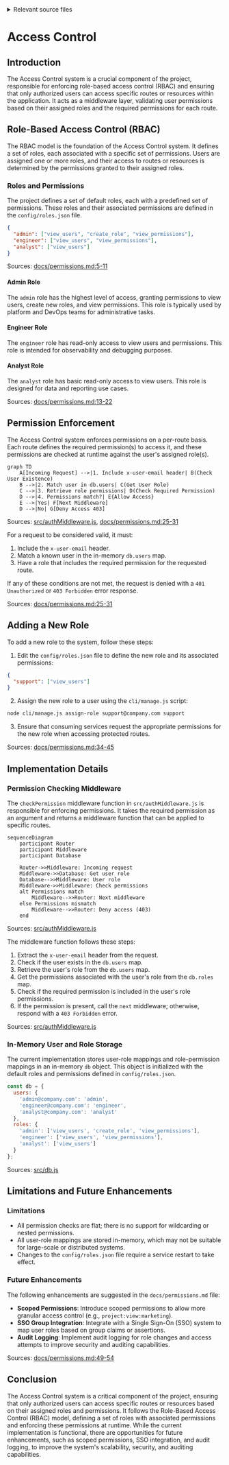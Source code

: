 <details>
<summary>Relevant source files</summary>

The following files were used as context for generating this wiki page:

- [src/authMiddleware.js](https://github.com/agattani123/access-control-service/blob/main/src/authMiddleware.js)
- [docs/permissions.md](https://github.com/agattani123/access-control-service/blob/main/docs/permissions.md)
</details>

# Access Control

## Introduction

The Access Control system is a crucial component of the project, responsible for enforcing role-based access control (RBAC) and ensuring that only authorized users can access specific routes or resources within the application. It acts as a middleware layer, validating user permissions based on their assigned roles and the required permissions for each route.

## Role-Based Access Control (RBAC)

The RBAC model is the foundation of the Access Control system. It defines a set of roles, each associated with a specific set of permissions. Users are assigned one or more roles, and their access to routes or resources is determined by the permissions granted to their assigned roles.

### Roles and Permissions

The project defines a set of default roles, each with a predefined set of permissions. These roles and their associated permissions are defined in the `config/roles.json` file.

```json
{
  "admin": ["view_users", "create_role", "view_permissions"],
  "engineer": ["view_users", "view_permissions"],
  "analyst": ["view_users"]
}
```

Sources: [docs/permissions.md:5-11]()

#### Admin Role

The `admin` role has the highest level of access, granting permissions to view users, create new roles, and view permissions. This role is typically used by platform and DevOps teams for administrative tasks.

#### Engineer Role

The `engineer` role has read-only access to view users and permissions. This role is intended for observability and debugging purposes.

#### Analyst Role

The `analyst` role has basic read-only access to view users. This role is designed for data and reporting use cases.

Sources: [docs/permissions.md:13-22]()

## Permission Enforcement

The Access Control system enforces permissions on a per-route basis. Each route defines the required permission(s) to access it, and these permissions are checked at runtime against the user's assigned role(s).

```mermaid
graph TD
    A[Incoming Request] -->|1. Include x-user-email header| B(Check User Existence)
    B -->|2. Match user in db.users| C(Get User Role)
    C -->|3. Retrieve role permissions| D(Check Required Permission)
    D -->|4. Permissions match?| E{Allow Access}
    E -->|Yes| F[Next Middleware]
    D -->|No| G[Deny Access 403]
```

Sources: [src/authMiddleware.js](), [docs/permissions.md:25-31]()

For a request to be considered valid, it must:

1. Include the `x-user-email` header.
2. Match a known user in the in-memory `db.users` map.
3. Have a role that includes the required permission for the requested route.

If any of these conditions are not met, the request is denied with a `401 Unauthorized` or `403 Forbidden` error response.

Sources: [docs/permissions.md:25-31]()

## Adding a New Role

To add a new role to the system, follow these steps:

1. Edit the `config/roles.json` file to define the new role and its associated permissions:

```json
{
  "support": ["view_users"]
}
```

2. Assign the new role to a user using the `cli/manage.js` script:

```bash
node cli/manage.js assign-role support@company.com support
```

3. Ensure that consuming services request the appropriate permissions for the new role when accessing protected routes.

Sources: [docs/permissions.md:34-45]()

## Implementation Details

### Permission Checking Middleware

The `checkPermission` middleware function in `src/authMiddleware.js` is responsible for enforcing permissions. It takes the required permission as an argument and returns a middleware function that can be applied to specific routes.

```mermaid
sequenceDiagram
    participant Router
    participant Middleware
    participant Database

    Router->>Middleware: Incoming request
    Middleware->>Database: Get user role
    Database-->>Middleware: User role
    Middleware->>Middleware: Check permissions
    alt Permissions match
        Middleware-->>Router: Next middleware
    else Permissions mismatch
        Middleware-->>Router: Deny access (403)
    end
```

Sources: [src/authMiddleware.js]()

The middleware function follows these steps:

1. Extract the `x-user-email` header from the request.
2. Check if the user exists in the `db.users` map.
3. Retrieve the user's role from the `db.users` map.
4. Get the permissions associated with the user's role from the `db.roles` map.
5. Check if the required permission is included in the user's role permissions.
6. If the permission is present, call the `next` middleware; otherwise, respond with a `403 Forbidden` error.

Sources: [src/authMiddleware.js]()

### In-Memory User and Role Storage

The current implementation stores user-role mappings and role-permission mappings in an in-memory `db` object. This object is initialized with the default roles and permissions defined in `config/roles.json`.

```javascript
const db = {
  users: {
    'admin@company.com': 'admin',
    'engineer@company.com': 'engineer',
    'analyst@company.com': 'analyst'
  },
  roles: {
    'admin': ['view_users', 'create_role', 'view_permissions'],
    'engineer': ['view_users', 'view_permissions'],
    'analyst': ['view_users']
  }
};
```

Sources: [src/db.js]()

## Limitations and Future Enhancements

### Limitations

- All permission checks are flat; there is no support for wildcarding or nested permissions.
- All user-role mappings are stored in-memory, which may not be suitable for large-scale or distributed systems.
- Changes to the `config/roles.json` file require a service restart to take effect.

### Future Enhancements

The following enhancements are suggested in the `docs/permissions.md` file:

- **Scoped Permissions**: Introduce scoped permissions to allow more granular access control (e.g., `project:view:marketing`).
- **SSO Group Integration**: Integrate with a Single Sign-On (SSO) system to map user roles based on group claims or assertions.
- **Audit Logging**: Implement audit logging for role changes and access attempts to improve security and auditing capabilities.

Sources: [docs/permissions.md:49-54]()

## Conclusion

The Access Control system is a critical component of the project, ensuring that only authorized users can access specific routes or resources based on their assigned roles and permissions. It follows the Role-Based Access Control (RBAC) model, defining a set of roles with associated permissions and enforcing these permissions at runtime. While the current implementation is functional, there are opportunities for future enhancements, such as scoped permissions, SSO integration, and audit logging, to improve the system's scalability, security, and auditing capabilities.